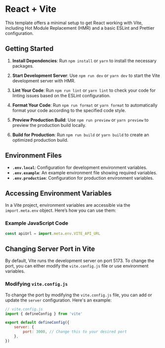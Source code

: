 # React + Vite

This template offers a minimal setup to get React working with Vite, including Hot Module Replacement (HMR) and a basic ESLint and Prettier configuration.

## Getting Started

1. **Install Dependencies**: Run `npm install` or `yarn` to install the necessary packages.

2. **Start Development Server**: Use `npm run dev` or `yarn dev` to start the Vite development server with HMR.

3. **Lint Your Code**: Run `npm run lint` or `yarn lint` to check your code for linting issues based on the ESLint configuration.

4. **Format Your Code**: Run `npm run format` or `yarn format` to automatically format your code according to the specified code style.

5. **Preview Production Build**: Use `npm run preview` or `yarn preview` to preview the production build locally.

6. **Build for Production**: Run `npm run build` or `yarn build` to create an optimized production build.

## Environment Files

-   **`.env.local`**: Configuration for development environment variables.
-   **`.env.example`**: An example environment file showing required variables.
-   **`.env.production`**: Configuration for production environment variables.

## Accessing Environment Variables

In a Vite project, environment variables are accessible via the `import.meta.env` object. Here’s how you can use them:

### Example JavaScript Code

```javascript
const apiUrl = import.meta.env.VITE_API_URL
```

## Changing Server Port in Vite

By default, Vite runs the development server on port 5173. To change the port, you can either modify the `vite.config.js` file or use environment variables.

### Modifying `vite.config.js`

To change the port by modifying the `vite.config.js` file, you can add or update the `server` configuration. Here's an example:

```js
// vite.config.js
import { defineConfig } from 'vite'

export default defineConfig({
    server: {
        port: 3000, // Change this to your desired port
    },
})
```
